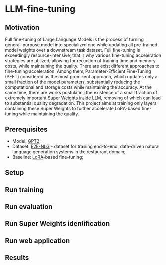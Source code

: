 # LLM-fine-tuning
## Motivation
Full fine-tuning of Large Language Models is the process of turning general-purpose model into specialized one while updating all pre-trained model weights over a downstream task dataset. Full fine-tuning is exceedingly resource-intensive, that is why various fine-tuning acceleration strategies are utilized, allowing for reduction of training time and memory costs, while maintaining the quality. There are exist different approaches to fine-tuning acceleration. Among them, Parameter-Efficient Fine-Tuning (PEFT) considered as the most prominent approach, which updates only a small fraction of the model parameters, substantially reducing the computational and storage costs while maintaining the accuracy. At the same time, there are works postulating the existence of a small fraction of extremely important [Super Weights inside LLM](https://arxiv.org/abs/2411.07191), removing of which can lead to substantial quality degradation. This project aims at training only layers containing these Super Weights to further accelerate LoRA-based fine-tuning while maintaining the quality.

## Prerequisites
- Model: [GPT2](https://huggingface.co/openai-community/gpt2);
- Dataset: [E2E-NLG](https://huggingface.co/datasets/tuetschek/e2e_nlg) - dataset for training end-to-end, data-driven natural language generation systems in the restaurant domain;
- Baseline: [LoRA](https://arxiv.org/abs/2106.09685)-based fine-tuning;

## Setup

## Run training 

## Run evaluation

## Run Super Weights identification 

## Run web application 

## Results 

